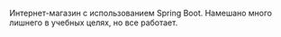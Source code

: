 Интернет-магазин c использованием Spring Boot. Намешано много лишнего в учебных целях, но все работает.
